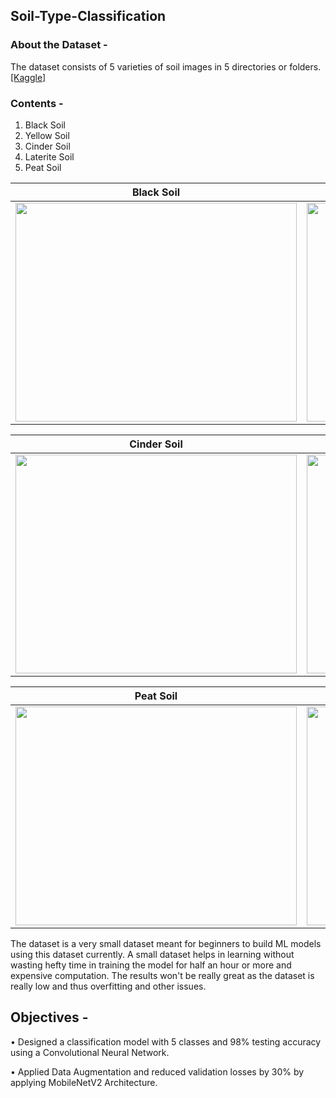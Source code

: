 ## Soil-Type-Classification

### About the Dataset - 
The dataset consists of 5 varieties of soil images in 5 directories or folders. [[Kaggle]](https://www.kaggle.com/datasets/prasanshasatpathy/soil-types)

### Contents -
1. Black Soil
2. Yellow Soil
3. Cinder Soil
4. Laterite Soil
5. Peat Soil 

| Black Soil    | Yellow Soil |
| :-----------: | :-----------: |
|   <image src="https://github.com/souvik0306/Soil-Type-Classification/blob/main/Soil%20types/Black%20Soil/Black_Soil_%20(14).jpg" width="450" height="350">  | <image src="https://github.com/souvik0306/Soil-Type-Classification/blob/main/Soil%20types/Yellow%20Soil/Yellow_Soil_%20(14).jpg" width="450" height="350">  |

| Cinder Soil   | Laterite Soil        |
| :-----------: | :-----------: |
|  <image src="https://github.com/souvik0306/Soil-Type-Classification/blob/main/Soil%20types/Cinder%20Soil/Cinder_Soil_%20(14).jpg" width="450" height="350"> |    <image src="https://github.com/souvik0306/Soil-Type-Classification/blob/main/Soil%20types/Laterite%20Soil/Laterite_Soil_%20(12).jpg" width="450" height="350">    |

| Peat Soil   | Training vs Val Accuracy    |
| :-----------: | :-----------: |
|  <image src="https://github.com/souvik0306/Soil-Type-Classification/blob/main/Soil%20types/Peat%20Soil/Peat_Soil_%20(14).jpg" width="450" height="350"> |    <image src="https://github.com/souvik0306/Soil-Type-Classification/blob/main/train_vs_val.png" width="450" height="350">    |

The dataset is a very small dataset meant for beginners to build ML models using this dataset currently. A small dataset helps in learning without wasting hefty time in training the model for half an hour or more and expensive computation. The results won't be really great as the dataset is really low and thus overfitting and other issues.

## Objectives - 
• Designed a classification model with 5 classes and 98% testing accuracy using a Convolutional Neural Network. 

• Applied Data Augmentation and reduced validation losses by 30% by applying MobileNetV2 Architecture. 
